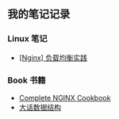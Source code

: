 ## 我的笔记记录


### Linux 笔记

* [[Nginx] 负载均衡实践](Linux/Nginx%20Load%20Balancing.md)



### Book 书籍

* [Complete NGINX Cookbook](Book/Complete_NGINX_Cookbook.pdf)
* [大话数据结构](Book/大话数据结构.pdf)
